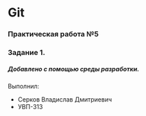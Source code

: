 # Git
### Практическая работа №5
### Задание 1.
##### Добавлено с помощью среды разработки.


Выполнил:
* Серков Владислав Дмитриевич
* УВП-313
